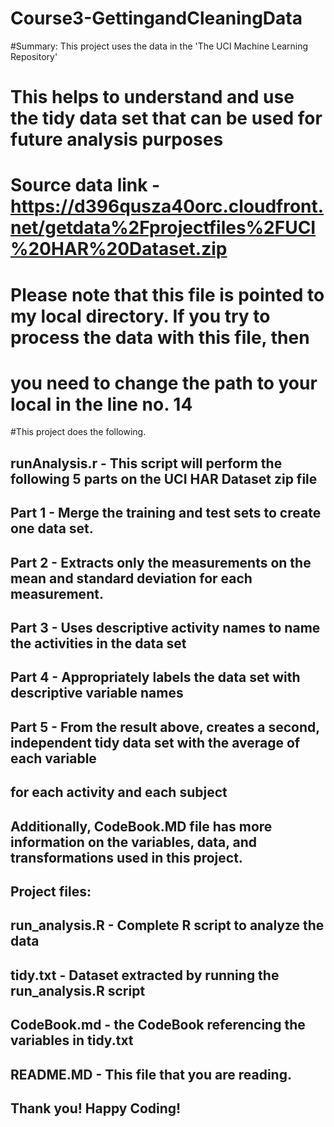 # Course3-GettingandCleaningData

#Summary: This project uses the data in the 'The UCI Machine Learning Repository' 
# This helps to understand and use the tidy data set that can be used for future analysis purposes
# Source data link - https://d396qusza40orc.cloudfront.net/getdata%2Fprojectfiles%2FUCI%20HAR%20Dataset.zip

# Please note that this file is pointed to my local directory. If you try to process the data with this file, then 
# you need to change the path to your local in the line no. 14

#This project does the following.
## runAnalysis.r - This script will perform the following 5 parts on the UCI HAR Dataset zip file
## Part 1 - Merge the training and test sets to create one data set.
## Part 2 - Extracts only the measurements on the mean and standard deviation for each measurement.
## Part 3 - Uses descriptive activity names to name the activities in the data set
## Part 4 - Appropriately labels the data set with descriptive variable names
## Part 5 - From the result above, creates a second, independent tidy data set with the average of each variable
## for each activity and each subject

## Additionally, CodeBook.MD file has more information on the variables, data, and transformations used in this project.

## Project files:
## run_analysis.R - Complete R script to analyze the data
## tidy.txt - Dataset extracted by running the run_analysis.R script
## CodeBook.md - the CodeBook referencing the variables in tidy.txt
## README.MD - This file that you are reading.


## Thank you! Happy Coding!